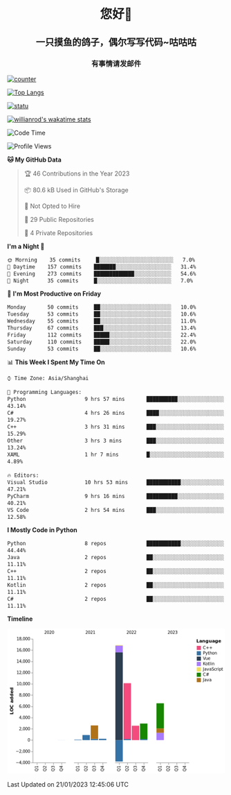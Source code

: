 

<!--
**kitUIN/kitUIN** is a ✨ _special_ ✨ repository because its `README.md` (this file) appears on your GitHub profile.

Here are some ideas to get you started:

- 🔭 I’m currently working on ...
- 🌱 I’m currently learning ...
- 👯 I’m looking to collaborate on ...
- 🤔 I’m looking for help with ...
- 💬 Ask me about ...
- 📫 How to reach me: ...
- 😄 Pronouns: ...
- ⚡ Fun fact: ...
-->
<h1 align="center">您好👋</h1>
<h2 align="center">一只摸鱼的鸽子，偶尔写写代码~咕咕咕</h2>
<h3 align="center">有事情请发邮件</h3>

[![counter](https://count.getloli.com/get/@KitUIN?theme=rule34)](https://count.getloli.com/)

[![Top Langs](https://github-readme-stats.kituin.fun/api/top-langs/?username=kitUIN&show_icons=true&theme=gruvbox&locale=cn&layout=compact)](https://github.com/anuraghazra/github-readme-stats)  

[![statu](https://github-readme-stats.kituin.fun/api?username=kitUIN&show_icons=true&theme=gruvbox&locale=cn)](https://github.com/anuraghazra/github-readme-stats)  

[![willianrod's wakatime stats](https://github-readme-stats.kituin.fun/api/wakatime?username=kituin)](https://github.com/anuraghazra/github-readme-stats)  


<!--START_SECTION:waka-->
![Code Time](http://img.shields.io/badge/Code%20Time-810%20hrs%2027%20mins-blue)

![Profile Views](http://img.shields.io/badge/Profile%20Views-50-blue)

**🐱 My GitHub Data** 

> 🏆 46 Contributions in the Year 2023
 > 
> 📦 80.6 kB Used in GitHub's Storage 
 > 
> 🚫 Not Opted to Hire
 > 
> 📜 29 Public Repositories 
 > 
> 🔑 4 Private Repositories  
 > 
**I'm a Night 🦉** 

```text
🌞 Morning    35 commits     █░░░░░░░░░░░░░░░░░░░░░░░░   7.0% 
🌆 Daytime    157 commits    ███████░░░░░░░░░░░░░░░░░░   31.4% 
🌃 Evening    273 commits    █████████████░░░░░░░░░░░░   54.6% 
🌙 Night      35 commits     █░░░░░░░░░░░░░░░░░░░░░░░░   7.0%

```
📅 **I'm Most Productive on Friday** 

```text
Monday       50 commits     ██░░░░░░░░░░░░░░░░░░░░░░░   10.0% 
Tuesday      53 commits     ██░░░░░░░░░░░░░░░░░░░░░░░   10.6% 
Wednesday    55 commits     ██░░░░░░░░░░░░░░░░░░░░░░░   11.0% 
Thursday     67 commits     ███░░░░░░░░░░░░░░░░░░░░░░   13.4% 
Friday       112 commits    █████░░░░░░░░░░░░░░░░░░░░   22.4% 
Saturday     110 commits    █████░░░░░░░░░░░░░░░░░░░░   22.0% 
Sunday       53 commits     ██░░░░░░░░░░░░░░░░░░░░░░░   10.6%

```


📊 **This Week I Spent My Time On** 

```text
⌚︎ Time Zone: Asia/Shanghai

💬 Programming Languages: 
Python                   9 hrs 57 mins       ██████████░░░░░░░░░░░░░░░   43.14% 
C#                       4 hrs 26 mins       ████░░░░░░░░░░░░░░░░░░░░░   19.27% 
C++                      3 hrs 31 mins       ███░░░░░░░░░░░░░░░░░░░░░░   15.29% 
Other                    3 hrs 3 mins        ███░░░░░░░░░░░░░░░░░░░░░░   13.24% 
XAML                     1 hr 7 mins         █░░░░░░░░░░░░░░░░░░░░░░░░   4.89%

🔥 Editors: 
Visual Studio            10 hrs 53 mins      ███████████░░░░░░░░░░░░░░   47.21% 
PyCharm                  9 hrs 16 mins       ██████████░░░░░░░░░░░░░░░   40.21% 
VS Code                  2 hrs 54 mins       ███░░░░░░░░░░░░░░░░░░░░░░   12.58%

```

**I Mostly Code in Python** 

```text
Python                   8 repos             ███████████░░░░░░░░░░░░░░   44.44% 
Java                     2 repos             ██░░░░░░░░░░░░░░░░░░░░░░░   11.11% 
C++                      2 repos             ██░░░░░░░░░░░░░░░░░░░░░░░   11.11% 
Kotlin                   2 repos             ██░░░░░░░░░░░░░░░░░░░░░░░   11.11% 
C#                       2 repos             ██░░░░░░░░░░░░░░░░░░░░░░░   11.11%

```


**Timeline**

![Chart not found](https://raw.githubusercontent.com/kitUIN/kitUIN/main/charts/bar_graph.png) 


 Last Updated on 21/01/2023 12:45:06 UTC
<!--END_SECTION:waka-->
